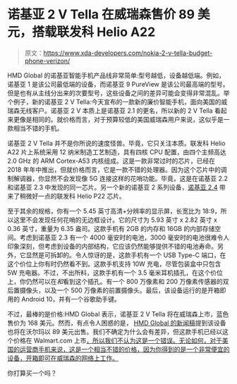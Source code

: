 # 诺基亚 2 V Tella 在威瑞森售价 89 美元，搭载联发科 Helio A22

> 原文：<https://www.xda-developers.com/nokia-2-v-tella-budget-phone-verizon/>

HMD Global 的诺基亚智能手机产品线非常简单:型号越低，设备越低端。例如，诺基亚 1 是该公司最低端的设备，而诺基亚 9 PureView 是该公司最高端的型号。但是也有从主线分出来的次要型号，这些设备之间的差异可能会变得非常混乱。举个例子，新的诺基亚 2 V Tella:今天宣布的一款新的廉价智能手机，面向美国的威瑞森无线客户。诺基亚 2 V 本质上是诺基亚 2.1 的更名，所以新的 2 V Tella 看起来更像是相同的。就价格而言，对于预算较低的美国威瑞森用户来说，这似乎是一款相当不错的手机。

诺基亚 2 V Tella 并不是你所说的速度怪兽。毕竟，它只关注本质。联发科 Helio A22 片上系统采用 12 纳米制造工艺制造，具有四核 CPU 配置，由四个主频高达 2.0 GHz 的 ARM Cortex-A53 内核组成。这是一款非常过时的芯片，已经在 2018 年年中推出，但就价格而言，它是一款不错的处理器。因为这个芯片中的调制解调器，你显然不会发现像 5G 连接这样的花哨功能。毕竟，这是在诺基亚 2.2 和诺基亚 2.3 中发现的同一芯片。另一个新的诺基亚 2 系列设备，[诺基亚 2.4](https://www.xda-developers.com/hmd-global-nokia-8-3-5g-nokia-3-4-nokia-2-4-accessories/) 带来了稍微好一点的联发科 Helio P22 芯片。

至于其余的规格，你有一个 5.45 英寸高清+分辨率的显示屏，长宽比为 18:9，所以这里不会发现任何花哨的无边框设计。它的尺寸为 5.93 英寸 x 2.82 英寸 x 0.36 英寸，重量为 6.35 盎司。这款手机有 2GB 的内存和 16GB 的内部存储空间。考虑到诺基亚 2.3 有一个 4000 毫安时的电池，3000 毫安时的电池很难令人印象深刻，但考虑到设备的内部结构，它应该仍然能够提供不错的电池寿命。另外，它显然是可拆卸的。令人惊讶的是，这款手机有一个 USB Type-C 端口，在这个价位上你有时仍然看不到。这款手机支持 10W 充电，尽管包装盒中只包含 5W 充电器。不过，不出所料，这款手机有一个 3.5 毫米耳机插孔，在这个价位上，你仍然可以在*和*看到这个插孔。有一个 800 万像素和 200 万像素传感器的双后置摄像头，以及一个 500 万像素的前置摄像头。最后，该设备运行的是开箱即用的 Android 10，并有一个谷歌助手键。

不过，最棒的是价格:HMD Global 表示，诺基亚 2 V Tella 将在威瑞森上市，蓝色售价为 168 美元。然而，有点令人困惑的是， [HMD Global 的新闻稿](https://www.hmdglobal.com/press-releases/nokia-2-v-tella-press-release)提到该设备也将在沃尔玛以 89 美元出售。我们不确定为什么会有差异，但这款手机已经以这个价格在 Walmart.com 上市[，所以我们不认为这是一个错误。无论如何，对于美国的运营商手机来说，这是一个相当不错的价格，因为你得到的是一个非常便宜的设备，开箱即可在威瑞森的网络上工作。](https://www.walmart.com/ip/Nokia-2V-Tella-Prepaid-for-Verizon/997885795)

你打算买一个吗？